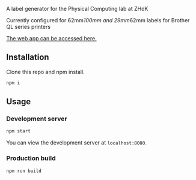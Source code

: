 A label generator for the Physical Computing lab at ZHdK

Currently configured for 62mm*100mm and 29mm*62mm labels for Brother QL series printers 

[The web app can be accessed here.](https://iad-zhdk.github.io/LabLabelPrinter/)

## Installation

Clone this repo and npm install.

```bash
npm i
```

## Usage

### Development server

```bash
npm start
```

You can view the development server at `localhost:8080`.

### Production build

```bash
npm run build
```
